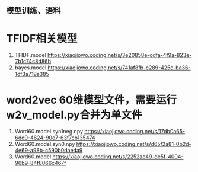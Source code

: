 ## 模型训练、语料
# TFIDF相关模型
1. TFIDF.model https://xiaojiowo.coding.net/s/3e20858e-cdfa-4f9a-823e-7b1c74c8d86b
2. bayes.model https://xiaojiowo.coding.net/s/741af8fb-c289-425c-ba36-1df3a719a385
# word2vec 60维模型文件，需要运行w2v_model.py合并为单文件
1. Word60.model.syn1neg.npy https://xiaojiowo.coding.net/s/17db0a65-6dd0-4624-90e7-63f7cb135474
2. Word60.model.syn0.npy https://xiaojiowo.coding.net/s/d65f2a81-0b2d-4e69-a98b-c590b0daeda9
3. Word60.model https://xiaojiowo.coding.net/s/2252ac49-de5f-4004-96b9-84f8066c467f
